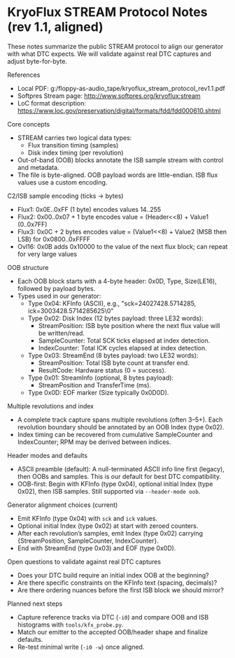 # KryoFlux STREAM Protocol Notes (rev 1.1, aligned)

These notes summarize the public STREAM protocol to align our generator with what DTC expects. We will validate against real DTC captures and adjust byte-for-byte.

References
- Local PDF: g:/floppy-as-audio_tape/kryoflux_stream_protocol_rev1.1.pdf
- Softpres Stream page: http://www.softpres.org/kryoflux:stream
- LoC format description: https://www.loc.gov/preservation/digital/formats/fdd/fdd000610.shtml

Core concepts
- STREAM carries two logical data types:
  - Flux transition timing (samples)
  - Disk index timing (per revolution)
- Out-of-band (OOB) blocks annotate the ISB sample stream with control and metadata.
- The file is byte-aligned. OOB payload words are little-endian. ISB flux values use a custom encoding.

C2/ISB sample encoding (ticks → bytes)
- Flux1: 0x0E..0xFF (1 byte) encodes values 14..255
- Flux2: 0x00..0x07 + 1 byte encodes value = (Header<<8) + Value1 (0..0x7FF)
- Flux3: 0x0C + 2 bytes encodes value = (Value1<<8) + Value2 (MSB then LSB) for 0x0800..0xFFFF
- Ovl16: 0x0B adds 0x10000 to the value of the next flux block; can repeat for very large values

OOB structure
- Each OOB block starts with a 4-byte header: 0x0D, Type, Size(LE16), followed by payload bytes.
- Types used in our generator:
  - Type 0x04: KFInfo (ASCII), e.g., "sck=24027428.5714285, ick=3003428.5714285625\0"
  - Type 0x02: Disk Index (12 bytes payload: three LE32 words):
    - StreamPosition: ISB byte position where the next flux value will be written/read.
    - SampleCounter: Total SCK ticks elapsed at index detection.
    - IndexCounter: Total ICK cycles elapsed at index detection.
  - Type 0x03: StreamEnd (8 bytes payload: two LE32 words):
    - StreamPosition: Total ISB byte count at transfer end.
    - ResultCode: Hardware status (0 = success).
  - Type 0x01: StreamInfo (optional, 8 bytes payload):
    - StreamPosition and TransferTime (ms).
  - Type 0x0D: EOF marker (Size typically 0x0D0D).

Multiple revolutions and index
- A complete track capture spans multiple revolutions (often 3–5+). Each revolution boundary should be annotated by an OOB Index (type 0x02).
- Index timing can be recovered from cumulative SampleCounter and IndexCounter; RPM may be derived between indices.

Header modes and defaults
- ASCII preamble (default): A null-terminated ASCII info line first (legacy), then OOBs and samples. This is our default for best DTC compatibility.
- OOB-first: Begin with KFInfo (type 0x04), optional initial Index (type 0x02), then ISB samples. Still supported via `--header-mode oob`.

Generator alignment choices (current)
- Emit KFInfo (type 0x04) with `sck` and `ick` values.
- Optional initial Index (type 0x02) at start with zeroed counters.
- After each revolution’s samples, emit Index (type 0x02) carrying {StreamPosition, SampleCounter, IndexCounter}.
- End with StreamEnd (type 0x03) and EOF (type 0x0D).

Open questions to validate against real DTC captures
- Does your DTC build require an initial index OOB at the beginning?
- Are there specific constraints on the KFInfo text (spacing, decimals)?
- Are there ordering nuances before the first ISB block we should mirror?

Planned next steps
- Capture reference tracks via DTC (`-i0`) and compare OOB and ISB histograms with `tools/kfx_probe.py`.
- Match our emitter to the accepted OOB/header shape and finalize defaults.
- Re-test minimal write (`-i0 -w`) once aligned.
